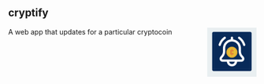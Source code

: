 ## cryptify
<img align="right" height="100px" src="static/cryptify.png" height= 150px>

A web app that updates for a particular cryptocoin
